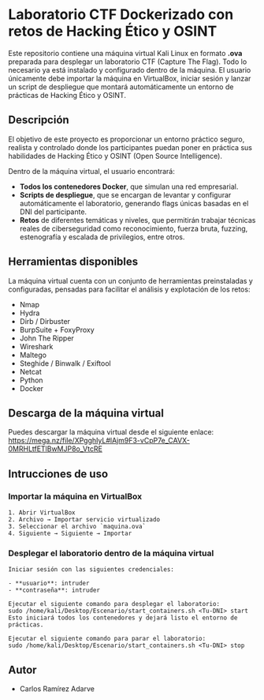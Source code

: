 # Laboratorio CTF Dockerizado con retos de Hacking Ético y OSINT                                                                                                                             

Este repositorio contiene una máquina virtual Kali Linux en formato **.ova** preparada para desplegar un laboratorio CTF (Capture The Flag). Todo lo necesario ya está instalado y configurado dentro de la máquina. El usuario únicamente debe importar la máquina en VirtualBox, iniciar sesión y lanzar un script de despliegue que montará automáticamente un entorno de prácticas de Hacking Ético y OSINT.

## Descripción

El objetivo de este proyecto es proporcionar un entorno práctico seguro, realista y controlado donde los participantes puedan poner en práctica sus habilidades de Hacking Ético y OSINT (Open Source Intelligence).

Dentro de la máquina virtual, el usuario encontrará:

- **Todos los contenedores Docker**, que simulan una red empresarial.
- **Scripts de despliegue**, que se encargan de levantar y configurar automáticamente el laboratorio, generando flags únicas basadas en el DNI del participante.
- **Retos** de diferentes temáticas y niveles, que permitirán trabajar técnicas reales de ciberseguridad como reconocimiento, fuerza bruta, fuzzing, estenografía y escalada de privilegios, entre otros.

## Herramientas disponibles 

La máquina virtual cuenta con un conjunto de herramientas preinstaladas y configuradas, pensadas para facilitar el análisis y explotación de los retos:

- Nmap
- Hydra
- Dirb / Dirbuster
- BurpSuite + FoxyProxy
- John The Ripper
- Wireshark
- Maltego
- Steghide / Binwalk / Exiftool
- Netcat
- Python
- Docker


## Descarga de la máquina virtual

Puedes descargar la máquina virtual desde el siguiente enlace:
https://mega.nz/file/XPgghIyL#lAjm9F3-vCpP7e_CAVX-0MRHLtfETlBwMJP8o_VtcRE


## Intrucciones de uso

### Importar la máquina en VirtualBox

    1. Abrir VirtualBox
    2. Archivo → Importar servicio virtualizado
    3. Seleccionar el archivo `maquina.ova`
    4. Siguiente → Siguiente → Importar

### Desplegar el laboratorio dentro de la máquina virtual

    Iniciar sesión con las siguientes credenciales:
    
    - **usuario**: intruder
    - **contraseña**: intruder

    Ejecutar el siguiente comando para desplegar el laboratorio:
    sudo /home/kali/Desktop/Escenario/start_containers.sh <Tu-DNI> start
    Esto iniciará todos los contenedores y dejará listo el entorno de prácticas.

    Ejecutar el siguiente comando para parar el laboratorio:
    sudo /home/kali/Desktop/Escenario/start_containers.sh <Tu-DNI> stop

   
## Autor

- Carlos Ramírez Adarve


   



